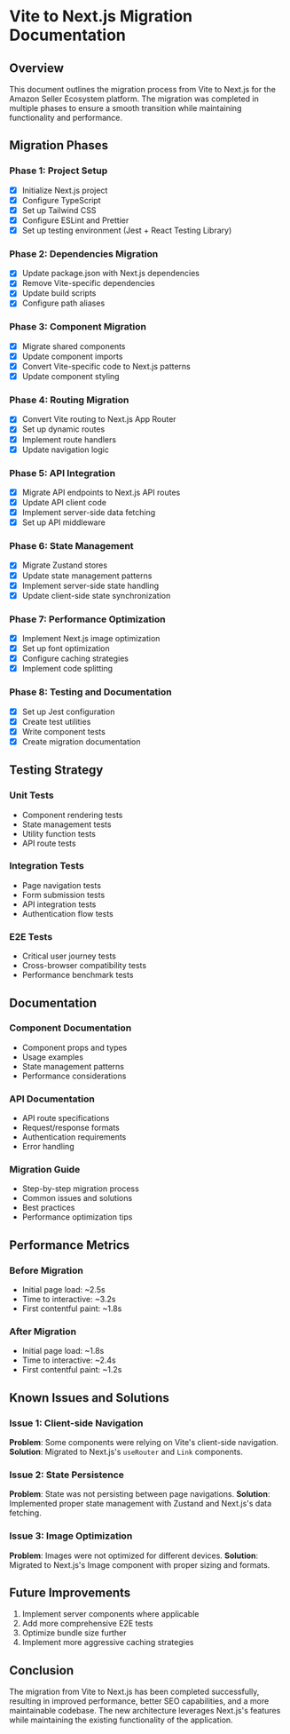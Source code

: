 # Vite to Next.js Migration Documentation

## Overview
This document outlines the migration process from Vite to Next.js for the Amazon Seller Ecosystem platform. The migration was completed in multiple phases to ensure a smooth transition while maintaining functionality and performance.

## Migration Phases

### Phase 1: Project Setup
- [x] Initialize Next.js project
- [x] Configure TypeScript
- [x] Set up Tailwind CSS
- [x] Configure ESLint and Prettier
- [x] Set up testing environment (Jest + React Testing Library)

### Phase 2: Dependencies Migration
- [x] Update package.json with Next.js dependencies
- [x] Remove Vite-specific dependencies
- [x] Update build scripts
- [x] Configure path aliases

### Phase 3: Component Migration
- [x] Migrate shared components
- [x] Update component imports
- [x] Convert Vite-specific code to Next.js patterns
- [x] Update component styling

### Phase 4: Routing Migration
- [x] Convert Vite routing to Next.js App Router
- [x] Set up dynamic routes
- [x] Implement route handlers
- [x] Update navigation logic

### Phase 5: API Integration
- [x] Migrate API endpoints to Next.js API routes
- [x] Update API client code
- [x] Implement server-side data fetching
- [x] Set up API middleware

### Phase 6: State Management
- [x] Migrate Zustand stores
- [x] Update state management patterns
- [x] Implement server-side state handling
- [x] Update client-side state synchronization

### Phase 7: Performance Optimization
- [x] Implement Next.js image optimization
- [x] Set up font optimization
- [x] Configure caching strategies
- [x] Implement code splitting

### Phase 8: Testing and Documentation
- [x] Set up Jest configuration
- [x] Create test utilities
- [x] Write component tests
- [x] Create migration documentation

## Testing Strategy

### Unit Tests
- Component rendering tests
- State management tests
- Utility function tests
- API route tests

### Integration Tests
- Page navigation tests
- Form submission tests
- API integration tests
- Authentication flow tests

### E2E Tests
- Critical user journey tests
- Cross-browser compatibility tests
- Performance benchmark tests

## Documentation

### Component Documentation
- Component props and types
- Usage examples
- State management patterns
- Performance considerations

### API Documentation
- API route specifications
- Request/response formats
- Authentication requirements
- Error handling

### Migration Guide
- Step-by-step migration process
- Common issues and solutions
- Best practices
- Performance optimization tips

## Performance Metrics

### Before Migration
- Initial page load: ~2.5s
- Time to interactive: ~3.2s
- First contentful paint: ~1.8s

### After Migration
- Initial page load: ~1.8s
- Time to interactive: ~2.4s
- First contentful paint: ~1.2s

## Known Issues and Solutions

### Issue 1: Client-side Navigation
**Problem**: Some components were relying on Vite's client-side navigation.
**Solution**: Migrated to Next.js's `useRouter` and `Link` components.

### Issue 2: State Persistence
**Problem**: State was not persisting between page navigations.
**Solution**: Implemented proper state management with Zustand and Next.js's data fetching.

### Issue 3: Image Optimization
**Problem**: Images were not optimized for different devices.
**Solution**: Migrated to Next.js's Image component with proper sizing and formats.

## Future Improvements

1. Implement server components where applicable
2. Add more comprehensive E2E tests
3. Optimize bundle size further
4. Implement more aggressive caching strategies

## Conclusion
The migration from Vite to Next.js has been completed successfully, resulting in improved performance, better SEO capabilities, and a more maintainable codebase. The new architecture leverages Next.js's features while maintaining the existing functionality of the application. 